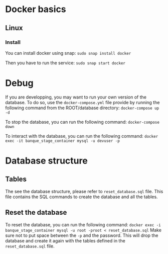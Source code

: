 # Docker basics

## Linux

### Install

You can install docker using snap:
`sudo snap install docker`

Then you have to run the service:
`sudo snap start docker`

# Debug

If you are developping, you may want to run your own version of the database. 
To do so, use the `docker-compose.yml` file provide by running the following command from the ROOT/database directory:
`docker-compose up -d`

To stop the database, you can run the following command:
`docker-compose down`

To interact with the database, you can run the following command: 
`docker exec -it banque_stage_container mysql -u devuser -p`


# Database structure

## Tables 

The see the database structure, please refer to `reset_database.sql` file.
This file contains the SQL commands to create the database and all the tables.

## Reset the database

To reset the database, you can run the following command:
`docker exec -i banque_stage_container mysql -u root -proot < reset_database.sql`
Make sure not to put space between the `-p` and the password.
This will drop the database and create it again with the tables defined in the `reset_database.sql` file.
